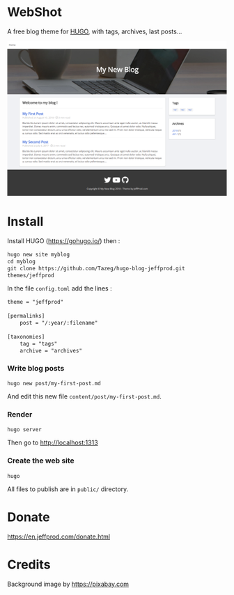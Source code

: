 # WebShot

A free blog theme for [HUGO](https://gohugo.io/), with tags, archives, last posts...

![HUGO blog theme by JeffProd.com](images/screenshot.png)

# Install

Install HUGO (<https://gohugo.io/>) then :

```
hugo new site myblog
cd myblog
git clone https://github.com/Tazeg/hugo-blog-jeffprod.git themes/jeffprod
```
In the file `config.toml` add the lines :
```
theme = "jeffprod"

[permalinks]
    post = "/:year/:filename"

[taxonomies]
    tag = "tags"
    archive = "archives"
```

### Write blog posts

```
hugo new post/my-first-post.md
```
And edit this new file `content/post/my-first-post.md`.

### Render

```
hugo server
```
Then go to <http://localhost:1313>

### Create the web site

```
hugo
```

All files to publish are in `public/` directory.

# Donate

<https://en.jeffprod.com/donate.html>

# Credits

Background image by https://pixabay.com

